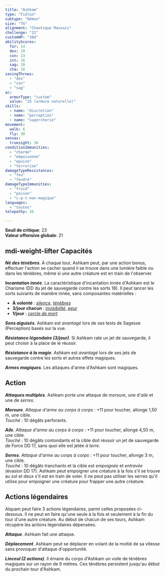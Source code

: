 ```yaml
---
title: "Ashkam"
type: "Fiélon"
subtype: "Démon"
size: "TG"
alignment: "Chaotique Mauvais"
challenge: "21"
customHP: "384"
abilityScores:
  for: 14
  dex: 19
  con: 23
  int: 16
  sag: 20
  cha: 16
savingThrows:
  - "dex"
  - "con"
  - "sag"
ac:
  armorType: "custom"
  value: "25 (armure naturelle)"
skills:
  - name: "discretion"
  - name: "perception"
  - name: "supercherie"
movement:
  walk: 6
  fly: 30
senses:
  truesight: 36
conditionImmunities:
  - "charme"
  - "empoisonne"
  - "epuise"
  - "terrorise"
damageTypeResistances:
  - "feu"
  - "foudre"
damageTypeImmunities:
  - "froid"
  - "poison"
  - "c-p-t-non-magique"
languages:
  - "toutes"
telepathy: 36

---
```

**Seuil de critique**: 23        
**Valeur offensive globale**: 21    
## <v-icon>mdi-weight-lifter</v-icon> Capacités
_**Né des ténèbres**_. À chaque tour, Ashkam peut, par une action bonus, effectuer l'action se cacher quand il se trouve dans une lumière faible ou dans les ténèbres, même si une autre créature est en train de l'observer.

_**Incantation innée**_. La caractéristique d'incantation innée d'Ashkam est le Charisme (DD du jet de sauvegarde contre les sorts 18). Il peut lancer les sorts suivants de manière innée, sans composantes matérielles :
* **À volonté** : [_silence_](/grimoire/silence/), [_ténèbres_](/grimoire/tenebres/)
* **3/jour chacun** : [_invisibilité_](/grimoire/invisibilite/), [_peur_](/grimoire/peur/)
* **1/jour** : [_cercle de mort_](/grimoire/cercle-de-mort/)

_**Sens aiguisés**_. Ashkam est _avantagé_ lors de ses tests de Sagesse (Perception) basés sur la vue.

_**Résistance légendaire (3/jour)**_. Si Ashkam rate un jet de sauvegarde, il peut choisir à la place de le réussir.

_**Résistance à la magie**_. Ashkam est _avantagé_ lors de ses jets de sauvegarde contre les sorts et autres effets magiques.

_**Armes magiques**_. Les attaques d'arme d'Ashkam sont magiques.

## Action
_**Attaques multiples**_. Ashkam porte une attaque de _morsure_, une d'_aile_ et une de _serres_.

_**Morsure**_. _Attaque d'arme au corps à corps_ : +11 pour toucher, allonge 1,50 m, une cible.  
_Touché_ : 10 dégâts perforants.

_**Aile**_. _Attaque d'arme au corps à corps_ : +11 pour toucher, allonge 4,50 m, une cible.  
_Touché_ : 10 dégâts contondants et la cible doit réussir un jet de sauvegarde de Force DD 17, sans quoi elle est jetée _à terre_.

_**Serres**_. _Attaque d'arme au corps à corps_ : +11 pour toucher, allonge 3 m, une cible.  
_Touché_ : 10 dégâts tranchants et la cible est _empoignée_ et _entravée_ (évasion DD 17). Ashkam peut empoigner une créature à la fois s'il se trouve au sol et deux s'il est en train de voler. Il ne peut pas utiliser les serres qu'il utilise pour empoigner une créature pour frapper une autre créature.

## Actions légendaires
Alquam peut faire 3 actions légendaires, parmi celles proposées ci-dessous. Il ne peut en faire qu'une seule à la fois et seulement à la fin du tour d'une autre créature. Au début de chacun de ses tours, Ashkam récupère les actions légendaires dépensées.

_**Attaque**_. Ashkam fait une attaque.

_**Déplacement**_. Ashkam peut se déplacer en volant de la moitié de sa vitesse sans provoquer d'attaque d'opportunité.

_**Linceul (2 actions)**_. Il émane du corps d'Ashkam un voile de ténèbres magiques sur un rayon de 9 mètres. Ces ténèbres persistent jusqu'au début du prochain tour d'Ashkam.
